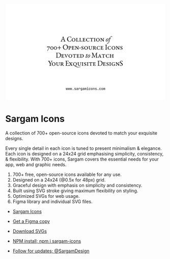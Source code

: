 ![](src/cover.gif)

# Sargam Icons
A collection of 700+ open-source icons devoted to match your exquisite designs.

Every single detail in each icon is tuned to present minimalism & elegance. Each icon is designed on a 24x24 grid emphasising simplicity, consistency, & flexibility. With 700+ icons, Sargam covers the essential needs for your app, web and graphic needs.

1. 700+ free, open-source icons available for any use.
2. Designed on a 24x24 (@0.5x for 48px) grid.
3. Graceful design with emphasis on simplicity and consistency.
4. Built using SVG stroke giving maximum flexibility on styling.
5. Optimized SVGs for web usage.
6. Figma library and individual SVG files.
   

- [Sargam Icons](https://sargamicons.com/)

- [Get a Figma copy](https://www.figma.com/community/file/1152296792728333709)

- [Download SVGs](https://github.com/planetabhi/sargam-icons/tree/main/Icons)

- [NPM install; npm i sargam-icons](https://www.npmjs.com/package/sargam-icons)

- [Follow for updates; @SargamDesign](https://twitter.com/SargamDesign)